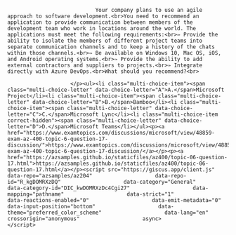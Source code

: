 <p class="card-text">
							
								Your company plans to use an agile approach to software development.<br>You need to recommend an application to provide communication between members of the development team who work in locations around the world. The applications must meet the following requirements:<br>✑ Provide the ability to isolate the members of different project teams into separate communication channels and to keep a history of the chats within those channels.<br>✑ Be available on Windows 10, Mac OS, iOS, and Android operating systems.<br>✑ Provide the ability to add external contractors and suppliers to projects.<br>✑ Integrate directly with Azure DevOps.<br>What should you recommend?<br>
							
						</p><ul><li class="multi-choice-item"><span class="multi-choice-letter" data-choice-letter="A">A.</span>Microsoft Project</li><li class="multi-choice-item"><span class="multi-choice-letter" data-choice-letter="B">B.</span>Bamboo</li><li class="multi-choice-item"><span class="multi-choice-letter" data-choice-letter="C">C.</span>Microsoft Lync</li><li class="multi-choice-item correct-hidden"><span class="multi-choice-letter" data-choice-letter="D">D.</span>Microsoft Teams</li></ul><p><a href="https://www.examtopics.com/discussions/microsoft/view/48859-exam-az-400-topic-6-question-17-discussion/">https://www.examtopics.com/discussions/microsoft/view/48859-exam-az-400-topic-6-question-17-discussion/</a></p><p><a href="https://azsamples.github.io/staticfiles/az400/topic-06-question-17.html">https://azsamples.github.io/staticfiles/az400/topic-06-question-17.html</a></p><script src="https://giscus.app/client.js"                    data-repo="azsamples/az204"                    data-repo-id="R_kgDOMRXzDQ"                    data-category="General"                    data-category-id="DIC_kwDOMRXzDc4Cgi27"                    data-mapping="pathname"                    data-strict="1"                    data-reactions-enabled="0"                    data-emit-metadata="0"                    data-input-position="bottom"                    data-theme="preferred_color_scheme"                    data-lang="en"                    crossorigin="anonymous"                    async>                    </script>